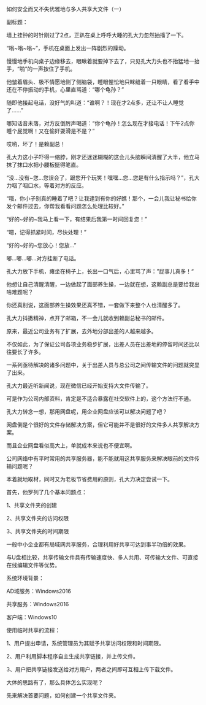 如何安全而又不失优雅地与多人共享大文件（一）

副标题：



墙上挂钟的时针刚过了2点，正趴在桌上呼呼大睡的孔大力忽然抽搐了一下。

“嗡~嗡~嗡~”，手机在桌面上发出一阵剧烈的躁动。

慢慢地手机向桌子边缘移去，眼瞅着就要掉下去了，只见孔大力头也不抬猛地一抬手，“啪”的一声按住了手机。

他皱着眉头、极不情愿地侧了侧脑袋，睡眼惺忪地只眯缝着一只眼睛，看了看手中还在不停振动的手机，心里直骂道：“哪个龟孙？”

随即他接起电话，没好气的叫道：“谁啊？！现在才2点多，还让不让人睡觉了......”

哪知话音未落，对方反倒厉声喝道：“你个龟孙！怎么现在才接电话！下午2点你睡个屁觉啊！又在偷奸耍滑是不是？”

哎哟，坏了！是赖副总！

孔大力这小子吓得一缩脖，刚才还迷迷糊糊的这会儿头脑瞬间清醒了大半，他立马抹了抹口水把小腰板挺得笔直。

“没...没有~您...您误会了，跟您开个玩笑！嘿嘿...您...您是有什么指示吗？”，孔大力咽了咽口水，等着对方的反应。

“哦，你小子别真的睡着了吧？让我逮到有你的好瞧！那个，一会儿我让秘书给你发个邮件过去，你帮我看看问题怎么处理比较好。”

“好的~好的~我马上看一下，有结果后我第一时间回复您！”

“嗯，记得抓紧时间，尽快处理！”

“好的~好的~您放心！您放...”

嘟...嘟...嘟...对方挂断了电话。

孔大力放下手机，瘫坐在椅子上，长出一口气后，心里骂了声：”屁事儿真多！“

他想让自己清醒清醒，一边做起了面部养生操，一边就在想，这赖副总是要给我出啥难题呢？

你还真别说，这面部养生操效果还真不错，一套做下来整个人也清醒多了。

孔大力抖擞精神，点开了邮箱，不一会儿就收到赖副总秘书的邮件。



原来，最近公司业务有了扩展，去外地分部出差的人越来越多。

不仅如此，为了保证公司各项业务稳步扩展，出差人员在出差地的停留时间还比以往要长了许多。

一系列亟待解决的诸多问题中，关于出差人员与总公司之间传输文件的问题就突显了出来。

孔大力最近听新闻说，现在微信已经开始支持大文件传输了。

可是作为公司内部资料，肯定是不适合暴露在社交软件上的，这个方法行不通。

孔大力转念一想，那用网盘呢，用企业网盘应该可以解决问题了吧？

网盘倒是个很好的文件存储解决方案，但它可能并不是很好的文件多人共享解决方案。

而且企业网盘看似高大上，单就成本来说也不便宜啊。

公司网络中有平时常用的共享服务器，能不能就用这共享服务来解决眼前的文件传输问题呢？

本着就地取材，同时又为老板节省费用的原则，孔大力决定尝试一下。



首先，他罗列了几个基本问题点：

1、共享文件夹的创建

2、共享文件夹的访问权限

3、共享文件夹的时间期限











一般中小企业都有局域网共享服务，合理利用好共享可达到事半功倍的效果。

与U盘相比较，共享传输文件具有传输速度快、多人共用、可传输大文件、可直接在线编辑文件等优势。



系统环境背景：

AD域服务：Windows2016

共享服务：Windows2016

客户端：Windows10







使用临时共享的流程：

1、用户提出申请，系统管理员为其赋予共享访问权限和时间期限。

2、用户利用脚本程序自主生成共享链接，并上传文件。

3、用户把共享链接发送给对方用户，两者之间即可互相上传下载文件。







大体的思路有了，那么具体怎么实现呢？

先来解决首要问题，如何创建一个共享文件夹。







